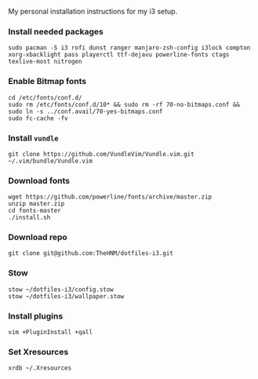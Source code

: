 My personal installation instructions for my i3 setup.

### Install needed packages
```
sudo pacman -S i3 rofi dunst ranger manjaro-zsh-config i3lock compton xorg-xbacklight pass playerctl ttf-dejavu powerline-fonts ctags texlive-most nitrogen
```

### Enable Bitmap fonts
```
cd /etc/fonts/conf.d/
sudo rm /etc/fonts/conf.d/10* && sudo rm -rf 70-no-bitmaps.conf && sudo ln -s ../conf.avail/70-yes-bitmaps.conf
sudo fc-cache -fv
```

### Install `vundle`
```
git clone https://github.com/VundleVim/Vundle.vim.git ~/.vim/bundle/Vundle.vim
```

### Download fonts
```
wget https://github.com/powerline/fonts/archive/master.zip
unzip master.zip
cd fonts-master
./install.sh
```

### Download repo
```
git clone git@github.com:TheHNM/dotfiles-i3.git
```

### Stow
```
stow ~/dotfiles-i3/config.stow
stow ~/dotfiles-i3/wallpaper.stow
```

### Install plugins
```
vim +PluginInstall +qall
```

### Set Xresources
```
xrdb ~/.Xresources
```
